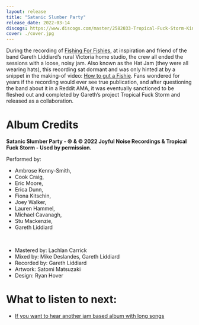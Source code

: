 ```yaml
---
layout: release
title: "Satanic Slumber Party"
release_date: 2022-03-14
discogs: https://www.discogs.com/master/2582033-Tropical-Fuck-Storm-King-Gizzard-The-Lizard-Wizard-Satanic-Slumber-Party
cover: ./cover.jpg
---
```


During the recording of [Fishing For Fishies](../fishing-for-fishies), at inspiration and friend of the band Gareth Liddiard’s rural Victoria home studio, the crew all ended the sessions with a loose, noisy jam. Also known as the Hat Jam (they were all wearing hats), this recording sat dormant and was only hinted at by a snippet in the making-of video: [How to gut a Fishie](https://www.youtube.com/watch?v=CWLhIZpJUAs). Fans wondered for years if the recording would ever see true publication, and after questioning the band about it in a Reddit AMA, it was eventually sanctioned to be fleshed out and completed by Gareth’s project Tropical Fuck Storm and released as a collaboration.

# Album Credits
**Satanic Slumber Party - ℗ & © 2022 Joyful Noise Recordings & Tropical Fuck Storm - Used by permission.**

Performed by:  
* Ambrose Kenny-Smith, 
* Cook Craig, 
* Eric Moore, 
* Erica Dunn, 
* Fiona Kitschin,  
* Joey Walker, 
* Lauren Hammel, 
* Michael Cavanagh, 
* Stu Mackenzie, 
* Gareth Liddiard  
<br>

* Mastered by: Lachlan Carrick
* Mixed by: Mike Deslandes, Gareth Liddiard
* Recorded by: Gareth Liddiard
* Artwork: Satomi Matsuzaki
* Design: Ryan Hover

# What to listen to next:

* [If you want to hear another jam based album with long songs](../ice-death-planets-lungs-mushrooms-and-lava) 

